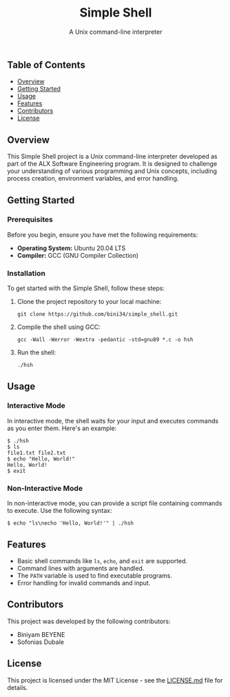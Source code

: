 
 <header>
        <h1>Simple Shell</h1>
        <p>A Unix command-line interpreter</p>
    </header>
    <section>
        <h2>Table of Contents</h2>
        <ul>
            <li><a href="#overview">Overview</a></li>
            <li><a href="#getting-started">Getting Started</a></li>
            <li><a href="#usage">Usage</a></li>
            <li><a href="#features">Features</a></li>
            <li><a href="#contributors">Contributors</a></li>
            <li><a href="#license">License</a></li>
        </ul>
    </section>
    <section id="overview">
        <h2>Overview</h2>
        <p>This Simple Shell project is a Unix command-line interpreter developed as part of the ALX Software Engineering program. It is designed to challenge your understanding of various programming and Unix concepts, including process creation, environment variables, and error handling.</p>
    </section>
    <section id="getting-started">
        <h2>Getting Started</h2>
        <h3>Prerequisites</h3>
        <p>Before you begin, ensure you have met the following requirements:</p>
        <ul>
            <li><strong>Operating System:</strong> Ubuntu 20.04 LTS</li>
            <li><strong>Compiler:</strong> GCC (GNU Compiler Collection)</li>
        </ul>
        <h3>Installation</h3>
        <p>To get started with the Simple Shell, follow these steps:</p>
        <ol>
            <li>Clone the project repository to your local machine:</li>
            <pre><code>git clone https://github.com/bini34/simple_shell.git</code></pre>
            <li>Compile the shell using GCC:</li>
            <pre><code>gcc -Wall -Werror -Wextra -pedantic -std=gnu89 *.c -o hsh</code></pre>
            <li>Run the shell:</li>
            <pre><code>./hsh</code></pre>
        </ol>
    </section>
    <section id="usage">
        <h2>Usage</h2>
        <h3>Interactive Mode</h3>
        <p>In interactive mode, the shell waits for your input and executes commands as you enter them. Here's an example:</p>
        <pre><code>$ ./hsh
$ ls
file1.txt file2.txt
$ echo "Hello, World!"
Hello, World!
$ exit
</code></pre>
        <h3>Non-Interactive Mode</h3>
        <p>In non-interactive mode, you can provide a script file containing commands to execute. Use the following syntax:</p>
        <pre><code>$ echo "ls\necho 'Hello, World!'" | ./hsh</code></pre>
    </section>
    <section id="features">
        <h2>Features</h2>
        <ul>
            <li>Basic shell commands like <code>ls</code>, <code>echo</code>, and <code>exit</code> are supported.</li>
            <li>Command lines with arguments are handled.</li>
            <li>The <code>PATH</code> variable is used to find executable programs.</li>
            <li>Error handling for invalid commands and input.</li>
        </ul>
    </section>
    <section id="contributors">
        <h2>Contributors</h2>
        <p>This project was developed by the following contributors:</p>
        <ul>
            <li>Biniyam BEYENE</li>
            <li>Sofonias Dubale</li>
        </ul>
    </section>
    <section id="license">
        <h2>License</h2>
     <p>
        This project is licensed under the MIT License - see the <a href="LICENSE.md">LICENSE.md</a> file for details.
    </p>   
    </section>
